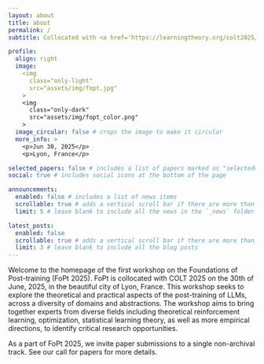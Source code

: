 ```yaml
---
layout: about
title: about
permalink: /
subtitle: Collocated with <a href='https://learningtheory.org/colt2025/'>COLT 2025</a>.

profile:
  align: right
  image:
    <img
      class="only-light"
      src="assets/img/fopt.jpg"
    >
    <img
      class="only-dark"
      src="assets/img/fopt_color.png"
    >
  image_circular: false # crops the image to make it circular
  more_info: >
    <p>Jun 30, 2025</p>
    <p>Lyon, France</p>

selected_papers: false # includes a list of papers marked as "selected={true}"
social: true # includes social icons at the bottom of the page

announcements:
  enabled: false # includes a list of news items
  scrollable: true # adds a vertical scroll bar if there are more than 3 news items
  limit: 5 # leave blank to include all the news in the `_news` folder

latest_posts:
  enabled: false
  scrollable: true # adds a vertical scroll bar if there are more than 3 new posts items
  limit: 3 # leave blank to include all the blog posts
---
```


Welcome to the homepage of the first workshop on the Foundations of Post-training (FoPt 2025). FoPt is collocated with COLT 2025 on the 30th of June, 2025, in the beautiful city of Lyon, France. This workshop seeks to explore the theoretical and practical aspects of the post-training of LLMs, across a diversity of domains and abstractions. The workshop aims to bring together experts from diverse fields including theoretical reinforcement learning, optimization, statistical learning theory, as well as more empirical directions, to identify critical research opportunities.

As a part of FoPt 2025, we invite paper submissions to a single non-archival track. See our call for papers for more details.